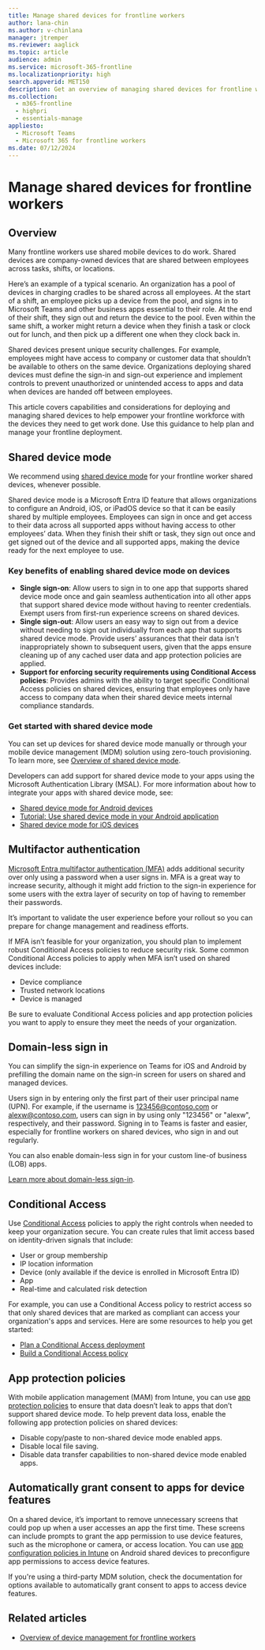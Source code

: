 ```yaml
---
title: Manage shared devices for frontline workers
author: lana-chin
ms.author: v-chinlana
manager: jtremper
ms.reviewer: aaglick
ms.topic: article
audience: admin
ms.service: microsoft-365-frontline
ms.localizationpriority: high
search.appverid: MET150
description: Get an overview of managing shared devices for frontline workers in your organization. 
ms.collection: 
  - m365-frontline
  - highpri
  - essentials-manage
appliesto: 
  - Microsoft Teams
  - Microsoft 365 for frontline workers
ms.date: 07/12/2024
---
```


# Manage shared devices for frontline workers

## Overview

Many frontline workers use shared mobile devices to do work. Shared devices are company-owned devices that are shared between employees across tasks, shifts, or locations.

Here’s an example of a typical scenario. An organization has a pool of devices in charging cradles to be shared across all employees. At the start of a shift, an employee picks up a device from the pool, and signs in to Microsoft Teams and other business apps essential to their role. At the end of their shift, they sign out and return the device to the pool. Even within the same shift, a worker might return a device when they finish a task or clock out for lunch, and then pick up a different one when they clock back in.

Shared devices present unique security challenges. For example, employees might have access to company or customer data that shouldn’t be available to others on the same device. Organizations deploying shared devices must define the sign-in and sign-out experience and implement controls to prevent unauthorized or unintended access to apps and data when devices are handed off between employees.

This article covers capabilities and considerations for deploying and managing shared devices to help empower your frontline workforce with the devices they need to get work done. Use this guidance to help plan and manage your frontline deployment.

## Shared device mode

We recommend using [shared device mode](/entra/identity-platform/msal-shared-devices) for your frontline worker shared devices, whenever possible.

Shared device mode is a Microsoft Entra ID feature that allows organizations to configure an Android, iOS, or iPadOS device so that it can be easily shared by multiple employees. Employees can sign in once and get access to their data across all supported apps without having access to other employees’ data. When they finish their shift or task, they sign out once and get signed out of the device and all supported apps, making the device ready for the next employee to use.

### Key benefits of enabling shared device mode on devices

- **Single sign-on**: Allow users to sign in to one app that supports shared device mode once and gain seamless authentication into all other apps that support shared device mode without having to reenter credentials. Exempt users from first-run experience screens on shared devices.
- **Single sign-out**: Allow users an easy way to sign out from a device without needing to sign out individually from each app that supports shared device mode. Provide users’ assurances that their data isn't inappropriately shown to subsequent users, given that the apps ensure cleaning up of any cached user data and app protection policies are applied.
- **Support for enforcing security requirements using Conditional Access policies**: Provides admins with the ability to target specific Conditional Access policies on shared devices, ensuring that employees only have access to company data when their shared device meets internal compliance standards.

### Get started with shared device mode

You can set up devices for shared device mode manually or through your mobile device management (MDM) solution using zero-touch provisioning. To learn more, see [Overview of shared device mode](/entra/identity-platform/msal-shared-devices).

Developers can add support for shared device mode to your apps using the Microsoft Authentication Library (MSAL). For more information about how to integrate your apps with shared device mode, see:

- [Shared device mode for Android devices](/entra/identity-platform/msal-android-shared-devices)
- [Tutorial: Use shared device mode in your Android application](/entra/identity-platform/tutorial-v2-shared-device-mode)
- [Shared device mode for iOS devices](/entra/msal/objc/shared-devices-ios)

## Multifactor authentication

[Microsoft Entra multifactor authentication (MFA)](/entra/identity/authentication/concept-mfa-howitworks) adds additional security over only using a password when a user signs in. MFA is a great way to increase security, although it might add friction to the sign-in experience for some users with the extra layer of security on top of having to remember their passwords.

It’s important to validate the user experience before your rollout so you can prepare for change management and readiness efforts.

If MFA isn’t feasible for your organization, you should plan to implement robust Conditional Access policies to reduce security risk. Some common Conditional Access policies to apply when MFA isn’t used on shared devices include:

- Device compliance
- Trusted network locations
- Device is managed

Be sure to evaluate Conditional Access policies and app protection policies you want to apply to ensure they meet the needs of your organization.

## Domain-less sign in

You can simplify the sign-in experience on Teams for iOS and Android by prefilling the domain name on the sign-in screen for users on shared and managed devices.

Users sign in by entering only the first part of their user principal name (UPN). For example, if the username is 123456@contoso.com or alexw@contoso.com, users can sign in by using only "123456" or "alexw", respectively, and their password. Signing in to Teams is faster and easier, especially for frontline workers on shared devices, who sign in and out regularly.

You can also enable domain-less sign in for your custom line-of business (LOB) apps.

[Learn more about domain-less sign-in](/microsoftteams/sign-in-teams?bc=%2Fmicrosoft-365%2Ffrontline%2Fbreadcrumb%2Ftoc.json&toc=%2Fmicrosoft-365%2Ffrontline%2Ftoc.json&view=o365-worldwide#enable-domain-less-sign-in-for-your-custom-apps).

## Conditional Access

Use [Conditional Access](/entra/identity/conditional-access/overview) policies to apply the right controls when needed to keep your organization secure. You can create rules that limit access based on identity-driven signals that include:

- User or group membership
- IP location information
- Device (only available if the device is enrolled in Microsoft Entra ID)
- App
- Real-time and calculated risk detection

For example, you can use a Conditional Access policy to restrict access so that only shared devices that are marked as compliant can access your organization's apps and services. Here are some resources to help you get started:

- [Plan a Conditional Access deployment](/entra/identity/conditional-access/plan-conditional-access)
- [Build a Conditional Access policy](/entra/identity/conditional-access/concept-conditional-access-policies)

## App protection policies

With mobile application management (MAM) from Intune, you can use [app protection policies](/mem/intune/apps/app-protection-policy) to ensure that data doesn’t leak to apps that don’t support shared device mode. To help prevent data loss, enable the following app protection policies on shared devices:

- Disable copy/paste to non-shared device mode enabled apps.
- Disable local file saving.
- Disable data transfer capabilities to non-shared device mode enabled apps.

## Automatically grant consent to apps for device features

On a shared device, it’s important to remove unnecessary screens that could pop up when a user accesses an app the first time. These screens can include prompts to grant the app permission to use device features, such as the microphone or camera, or access location. You can use [app configuration policies in Intune](/mem/intune/apps/app-configuration-policies-use-android#preconfigure-the-permissions-grant-state-for-apps) on Android shared devices to preconfigure app permissions to access device features.

If you're using a third-party MDM solution, check the documentation for options available to automatically grant consent to apps to access device features.

## Related articles

- [Overview of device management for frontline workers](flw-devices.md)
